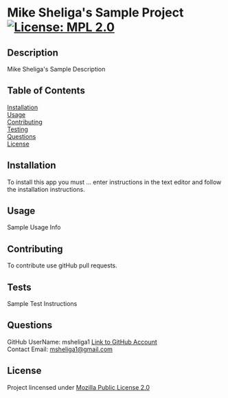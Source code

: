 # Mike Sheliga's Sample Project   [![License: MPL 2.0](https://img.shields.io/badge/License-MPL_2.0-brightgreen.svg)](https://opensource.org/licenses/MPL-2.0)  

## Description   
  Mike Sheliga's Sample Description   

## Table of Contents   
[Installation](#installation)  
[Usage](#usage)  
[Contributing](#contributing)  
[Testing](#tests)  
[Questions](#questions)  
[License](#license)  
  
## Installation  
  To install this app you must ... enter instructions in the text editor and follow the installation instructions.   

## Usage  
  Sample Usage Info   

## Contributing  
  To contribute use gitHub pull requests.   

## Tests  
  Sample Test Instructions   

## Questions  
GitHub UserName: msheliga1 [Link to GitHub Account](https://github.com/msheliga1)   
Contact Email: msheliga1@gmail.com  

## License  
Project lincensed under [Mozilla Public License  2.0](https://opensource.org/licenses/MPL-2.0)  

